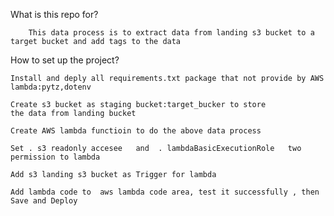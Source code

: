 What is this repo for?

        This data process is to extract data from landing s3 bucket to a target bucket and add tags to the data

How to set up the project?

    Install and deply all requirements.txt package that not provide by AWS lambda:pytz,dotenv

    Create s3 bucket as staging bucket:target_bucker to store
    the data from landing bucket
    
    Create AWS lambda functioin to do the above data process

    Set . s3 readonly accesee   and  . lambdaBasicExecutionRole   two permission to lambda 

    Add s3 landing s3 bucket as Trigger for lambda

    Add lambda code to  aws lambda code area, test it successfully , then Save and Deploy

    